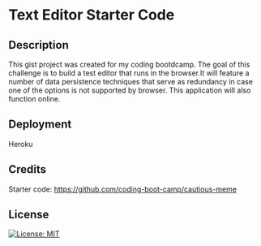 # Text Editor Starter Code

## Description
This gist project was created for my coding bootdcamp. The goal of this challenge is to build a test editor that runs in the browser.It will feature a number of data persistence techniques that serve as redundancy in case one of the options is not supported by browser. This application will also function online.

## Deployment
Heroku

## Credits
Starter code: 
https://github.com/coding-boot-camp/cautious-meme


## License
[![License: MIT](https://img.shields.io/badge/License-MIT-yellow.svg)](https://opensource.org/licenses/MIT)
